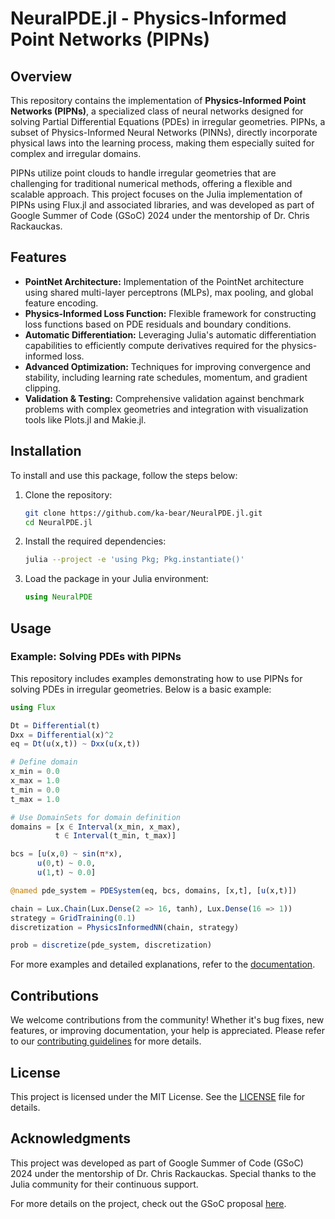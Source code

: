 # NeuralPDE.jl - Physics-Informed Point Networks (PIPNs)

## Overview

This repository contains the implementation of **Physics-Informed Point Networks (PIPNs)**, a specialized class of neural networks designed for solving Partial Differential Equations (PDEs) in irregular geometries. PIPNs, a subset of Physics-Informed Neural Networks (PINNs), directly incorporate physical laws into the learning process, making them especially suited for complex and irregular domains.

PIPNs utilize point clouds to handle irregular geometries that are challenging for traditional numerical methods, offering a flexible and scalable approach. This project focuses on the Julia implementation of PIPNs using Flux.jl and associated libraries, and was developed as part of Google Summer of Code (GSoC) 2024 under the mentorship of Dr. Chris Rackauckas.

## Features

- **PointNet Architecture:** Implementation of the PointNet architecture using shared multi-layer perceptrons (MLPs), max pooling, and global feature encoding.
- **Physics-Informed Loss Function:** Flexible framework for constructing loss functions based on PDE residuals and boundary conditions.
- **Automatic Differentiation:** Leveraging Julia's automatic differentiation capabilities to efficiently compute derivatives required for the physics-informed loss.
- **Advanced Optimization:** Techniques for improving convergence and stability, including learning rate schedules, momentum, and gradient clipping.
- **Validation & Testing:** Comprehensive validation against benchmark problems with complex geometries and integration with visualization tools like Plots.jl and Makie.jl.

## Installation

To install and use this package, follow the steps below:

1. Clone the repository:
   ```bash
   git clone https://github.com/ka-bear/NeuralPDE.jl.git
   cd NeuralPDE.jl
   ```

2. Install the required dependencies:
   ```bash
   julia --project -e 'using Pkg; Pkg.instantiate()'
   ```

3. Load the package in your Julia environment:
   ```julia
   using NeuralPDE
   ```

## Usage

### Example: Solving PDEs with PIPNs

This repository includes examples demonstrating how to use PIPNs for solving PDEs in irregular geometries. Below is a basic example:

```julia
using Flux

Dt = Differential(t)
Dxx = Differential(x)^2
eq = Dt(u(x,t)) ~ Dxx(u(x,t))

# Define domain
x_min = 0.0
x_max = 1.0
t_min = 0.0
t_max = 1.0

# Use DomainSets for domain definition
domains = [x ∈ Interval(x_min, x_max),
          t ∈ Interval(t_min, t_max)]

bcs = [u(x,0) ~ sin(π*x),
      u(0,t) ~ 0.0,
      u(1,t) ~ 0.0]

@named pde_system = PDESystem(eq, bcs, domains, [x,t], [u(x,t)])

chain = Lux.Chain(Lux.Dense(2 => 16, tanh), Lux.Dense(16 => 1))
strategy = GridTraining(0.1)
discretization = PhysicsInformedNN(chain, strategy)

prob = discretize(pde_system, discretization)
```

For more examples and detailed explanations, refer to the [documentation](https://github.com/ka-bear/NeuralPDE.jl/docs).

## Contributions

We welcome contributions from the community! Whether it's bug fixes, new features, or improving documentation, your help is appreciated. Please refer to our [contributing guidelines](CONTRIBUTING.md) for more details.

## License

This project is licensed under the MIT License. See the [LICENSE](LICENSE) file for details.

## Acknowledgments

This project was developed as part of Google Summer of Code (GSoC) 2024 under the mentorship of Dr. Chris Rackauckas. Special thanks to the Julia community for their continuous support.

For more details on the project, check out the GSoC proposal [here](https://github.com/ka-bear/PIPN).
